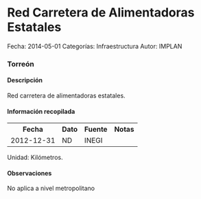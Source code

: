Red Carretera de Alimentadoras Estatales
=====

Fecha: 2014-05-01
Categorías: Infraestructura
Autor: IMPLAN

### Torreón

#### Descripción

Red carretera de alimentadoras estatales.

#### Información recopilada

<table class="table table-hover table-bordered">
  <tr><th>Fecha</th><th>Dato</th><th>Fuente</th><th>Notas</th></tr>
  <tr><td>2012-12-31</td><td>ND</td><td>INEGI</td><td></td></tr>
</table>

Unidad: Kilómetros.

#### Observaciones

No aplica a nivel metropolitano
